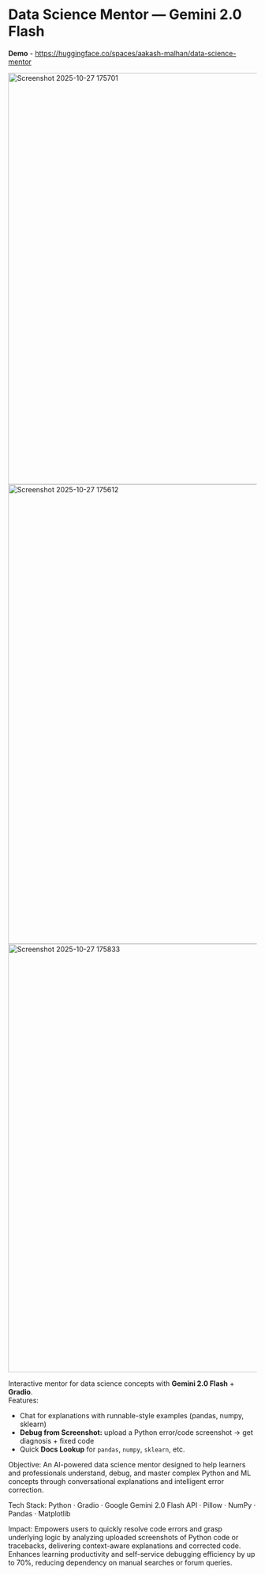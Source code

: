 # Data Science Mentor — Gemini 2.0 Flash

**Demo** - https://huggingface.co/spaces/aakash-malhan/data-science-mentor

<img width="1510" height="832" alt="Screenshot 2025-10-27 175701" src="https://github.com/user-attachments/assets/367e12e6-a623-41fe-8db1-9b231882bde4" />
<img width="1521" height="929" alt="Screenshot 2025-10-27 175612" src="https://github.com/user-attachments/assets/ac999b59-3317-4aad-bcac-55041fee55ba" />
<img width="1490" height="866" alt="Screenshot 2025-10-27 175833" src="https://github.com/user-attachments/assets/b5fc5fd5-36f4-4d7c-accc-11f0a8339b6c" />



Interactive mentor for data science concepts with **Gemini 2.0 Flash** + **Gradio**.  
Features:
- Chat for explanations with runnable-style examples (pandas, numpy, sklearn)
- **Debug from Screenshot:** upload a Python error/code screenshot → get diagnosis + fixed code
- Quick **Docs Lookup** for `pandas`, `numpy`, `sklearn`, etc.

Objective:
An AI-powered data science mentor designed to help learners and professionals understand, debug, and master complex Python and ML concepts through conversational explanations and intelligent error correction.

Tech Stack:
Python · Gradio · Google Gemini 2.0 Flash API · Pillow · NumPy · Pandas · Matplotlib

Impact:
Empowers users to quickly resolve code errors and grasp underlying logic by analyzing uploaded screenshots of Python code or tracebacks, delivering context-aware explanations and corrected code.
Enhances learning productivity and self-service debugging efficiency by up to 70%, reducing dependency on manual searches or forum queries.

